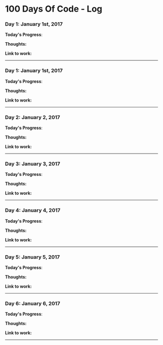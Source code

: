 # 100 Days Of Code - Log

### Day 1: January 1st, 2017 

**Today's Progress**: 

**Thoughts:** 

**Link to work:** 
_________________________________________________________________

### Day 1: January 1st, 2017 

**Today's Progress**: 

**Thoughts:** 

**Link to work:** 
_________________________________________________________________

### Day 2: January 2, 2017 

**Today's Progress**: 

**Thoughts:** 

**Link to work:** 
_________________________________________________________________

### Day 3: January 3, 2017 

**Today's Progress**: 

**Thoughts:** 

**Link to work:** 
_________________________________________________________________

### Day 4: January 4, 2017 

**Today's Progress**: 

**Thoughts:** 

**Link to work:** 
_________________________________________________________________

### Day 5: January 5, 2017 

**Today's Progress**: 

**Thoughts:** 

**Link to work:** 
_________________________________________________________________

### Day 6: January 6, 2017 

**Today's Progress**: 

**Thoughts:** 

**Link to work:** 
_________________________________________________________________
